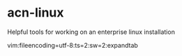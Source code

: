 
acn-linux
=========

Helpful tools for working on an enterprise linux installation




vim:fileencoding=utf-8:ts=2:sw=2:expandtab

